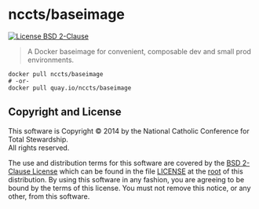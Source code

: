 nccts/baseimage
===============

[![License BSD 2-Clause](https://img.shields.io/badge/license-BSD-brightgreen.svg?style=flat)](http://opensource.org/licenses/BSD-2-Clause)

> A Docker baseimage for convenient, composable dev and small prod environments.

```shell
docker pull nccts/baseimage
# -or-
docker pull quay.io/nccts/baseimage
```

## Copyright and License

This software is Copyright &copy; 2014 by the National Catholic Conference for Total Stewardship.<br>All rights reserved.

The use and distribution terms for this software are covered by the [BSD 2-Clause License](http://opensource.org/licenses/BSD-2-Clause) which can be found in the file [LICENSE](https://raw.githubusercontent.com/NCCTS/baseimage-docker/master/LICENSE) at the [root](https://github.com/NCCTS/baseimage-docker/tree/master) of this distribution. By using this software in any fashion, you are agreeing to be bound by the terms of this license. You must not remove this notice, or any other, from this software.
